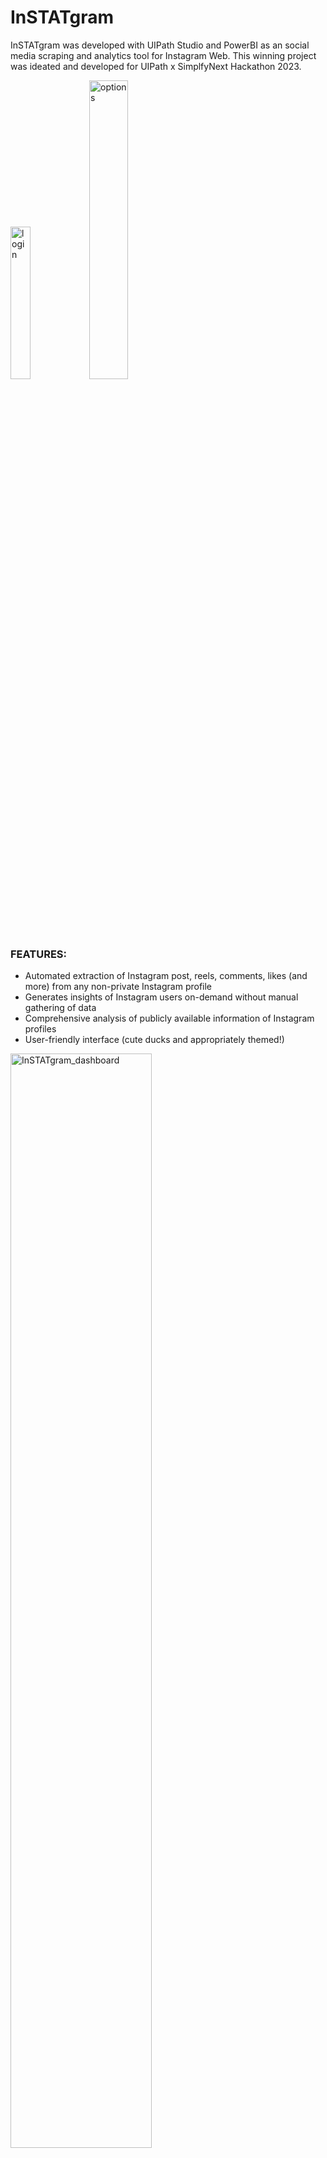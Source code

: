 # InSTATgram

InSTATgram was developed with UIPath Studio and PowerBI as an social media scraping and analytics tool for Instagram Web.
This winning project was ideated and developed for UIPath x SimplfyNext Hackathon 2023.

<img src="https://github.com/bryanlzl/InSTATgram/assets/58539426/4b0f8f17-7920-413a-9688-bed10ffcba8e" alt="login" width="25%"><img src="https://github.com/bryanlzl/InSTATgram/assets/58539426/f96fbe19-b8e2-4cf7-b2a0-db324ac95206" alt="options" width="35%">

### FEATURES:
- Automated extraction of Instagram post, reels, comments, likes (and more) from any non-private Instagram profile
- Generates insights of Instagram users on-demand without manual gathering of data
- Comprehensive analysis of publicly available information of Instagram profiles
- User-friendly interface (cute ducks and appropriately themed!)

<img src="https://github.com/bryanlzl/InSTATgram/assets/58539426/14207f2d-e83b-4a30-a067-14bf730185b7" alt="InSTATgram_dashboard" width="67%">

### Future Improvements:
- Lazy loading of web assets
- Parallel scaling for synchronous extraction of data
- To work for stories and real-time scraping of InSTATgram live videos



### Requirements:
1) Run in 1920 x 1080p resolution, Edge browser full screen
2) Enable 'see/view like & comment' count for Instagram profile on the phone app first:
(Settings > Privacy > Posts > Uncheck "Hide likes")
3) Logged in to Instagram account
4) Only 1 Edge instance and 1 tab should be opened (while bot is running)
5) Try not to move mouse into browser screen when bot is running

